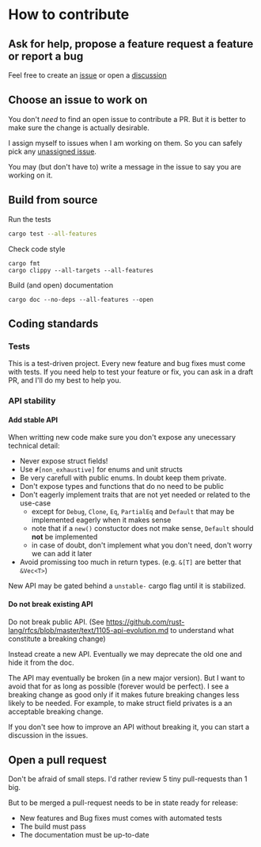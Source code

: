 # How to contribute

## Ask for help, propose a feature request a feature or report a bug

Feel free to create an [issue](https://github.com/jcornaz/benimator/issues) or open a [discussion](https://github.com/jcornaz/benimator/discussions)


## Choose an issue to work on

You don't *need* to find an open issue to contribute a PR. But it is better to make sure the change is actually desirable.

I assign myself to issues when I am working on them. So you can safely pick any
[unassigned issue](https://github.com/jcornaz/benimator/issues?utf8=%E2%9C%93&q=is%3Aissue+is%3Aopen+no%3Aassignee+).

You may (but don't have to) write a message in the issue to say you are working on it.

## Build from source

Run the tests
```sh
cargo test --all-features
```

Check code style
```
cargo fmt
cargo clippy --all-targets --all-features
```

Build (and open) documentation
```
cargo doc --no-deps --all-features --open
```

## Coding standards

### Tests

This is a test-driven project. Every new feature and bug fixes must come with tests.
If you need help to test your feature or fix, you can ask in a draft PR, and I'll do my best to help you.

### API stability

#### Add stable API

When writting new code make sure you don't expose any unecessary technical detail:
* Never expose struct fields!
* Use `#[non_exhaustive]` for enums and unit structs
* Be very carefull with public enums. In doubt keep them private.
* Don't expose types and functions that do no need to be public
* Don't eagerly implement traits that are not yet needed or related to the use-case
  * except for `Debug`, `Clone`, `Eq`, `PartialEq` and `Default` that may be implemented eagerly when it makes sense
  * note that if a `new()` constuctor does not make sense, `Default` should **not** be implemented
  * in case of doubt, don't implement what you don't need, don't worry we can add it later
* Avoid promissing too much in return types. (e.g. `&[T]` are better that `&Vec<T>`)

New API may be gated behind a `unstable-` cargo flag until it is stabilized.

#### Do not break existing API

Do not break public API. (See https://github.com/rust-lang/rfcs/blob/master/text/1105-api-evolution.md to understand what constitute a breaking change)

Instead create a new API. Eventually we may deprecate the old one and hide it from the doc.

The API may eventually be broken (in a new major version). But I want to avoid that for as long as possible (forever would be perfect).
I see a breaking change as good only if it makes future breaking changes less likely to be needed. 
For example, to make struct field privates is a an acceptable breaking change.

If you don't see how to improve an API without breaking it, you can start a discussion in the issues.

## Open a pull request

Don't be afraid of small steps. I'd rather review 5 tiny pull-requests than 1 big.

But to be merged a pull-request needs to be in state ready for release:
* New features and Bug fixes must comes with automated tests
* The build must pass
* The documentation must be up-to-date
